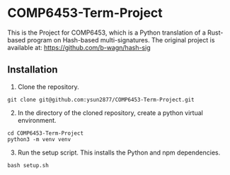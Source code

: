 # COMP6453-Term-Project
This is the Project for COMP6453, which is a Python translation of a Rust-based program on Hash-based multi-signatures. The original project is available at: https://github.com/b-wagn/hash-sig

## Installation
1. Clone the repository.
```
git clone git@github.com:ysun2877/COMP6453-Term-Project.git
```

2. In the directory of the cloned repository, create a python virtual environment.
```
cd COMP6453-Term-Project
python3 -m venv venv
```

3. Run the setup script. This installs the Python and npm dependencies.
```
bash setup.sh
```